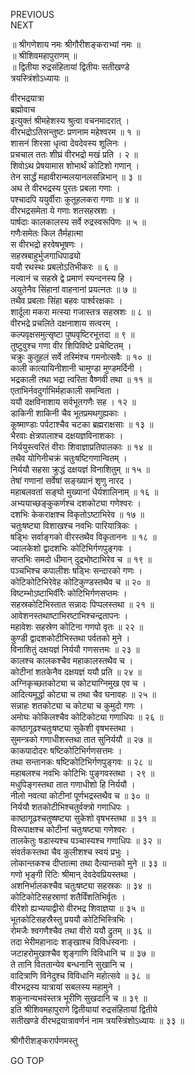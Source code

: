 PREVIOUS  
NEXT  
  
॥ श्रीगणेशाय नमः श्रीगौरीशङ्कराभ्यां नमः ॥  
॥ श्रीशिवमहापुराणम् ॥  
॥ द्वितीया रुद्रसंहितायां द्वितीयः सतीखण्डे  
त्रयस्त्रिंशोऽध्यायः ॥  
  
वीरभद्रयात्रा  
ब्रह्मोवाच  
इत्युक्तं श्रीमहेशस्य श्रुत्वा वचनमादरात् ।  
वीरभद्रोऽतिसन्तुष्टः प्रणनाम महेश्वरम ॥ १ ॥  
शासनं शिरसा धृत्वा देवदेवस्य शूलिनः ।  
प्रचचाल ततः शीघ्रं वीरभद्रो मखं प्रति । २ ॥  
शिवोऽथ प्रेषयामास शोभार्थं कोटिशो गणान् ।  
तेन सार्द्धं महावीरान्मलयानलसन्निभान् ॥ ३ ॥  
अथ ते वीरभद्रस्य पुरतः प्रबला गणाः ।  
पश्चादपि ययुर्वीराः कुतूहलकरा गणाः ॥ ४ ॥  
वीरभद्रसमेता ये गणाः शतसहस्रशः ।  
पार्षदाः कालकालस्य सर्वे रुद्रस्वरूपिणः ॥ ५ ॥  
गणैःसमेतः किल तैर्महात्मा  
     स वीरभद्रो हरवेषभूषणः ।  
सहस्रबाहुर्भुजगाधिपाढ्यो  
     ययौ रथस्थः प्रबलोऽतिभीकरः ॥ ६ ॥  
नल्वानं च सहस्रे द्वे प्रमाणं स्यन्दनस्य हि ।  
अयुतेनैव सिंहानां वाहनानां प्रयत्नतः ॥ ७ ॥  
तथैव प्रबलाः सिंहा बहवः पार्श्वरक्षकाः ।  
शार्दूला मकरा मत्स्या गजास्तत्र सहस्रशः ॥ ८ ॥  
वीरभद्रे प्रचलिते दक्षनाशाय सत्वरम् ।  
कल्पवृक्षसमुत्सृष्टा पुष्पवृष्टिरभूत्तदा ॥ ९ ॥  
तुष्टुवुश्च गणा वीर शिपिविष्टे प्रचेष्टितम् ।  
चक्रुः कुतूहलं सर्वे तस्मिंश्च गमनोत्सवैः ॥ १० ॥  
काली कात्यायिनीशानी चामुण्डा मुण्डमर्दिनी ।  
भद्रकाली तथा भद्रा त्वरिता वैष्णवी तथा ॥ ११ ॥  
एताभिर्नवदुर्गाभिर्महाकाली समन्विता ।  
ययौ दक्षविनाशाय सर्वभूतगणैः सह । १२ ॥  
डाकिनी शाकिनी चैव भूतप्रमथगुह्यकाः ।  
कूष्माण्डाः पर्पटाश्चैव चटका ब्रह्मराक्षसाः ॥ १३ ॥  
भैरवाः क्षेत्रपालाश्च दक्षयज्ञविनाशकाः ।  
निर्ययुस्त्वरितं वीराः शिवाज्ञाप्रतिपालकाः ॥ १४ ॥  
तथैव योगिनीचक्रं चतुःषष्टिगणान्वितम् ।  
निर्ययौ सहसा क्रुद्धं दक्षयज्ञं विनाशितुम् ॥ १५ ॥  
तेषां गणानां सर्वेषां सङ्‌ख्यानं शृणु नारद ।  
महाबलवतां सङ्‌घो मुख्यानां धैर्यशालिनाम् ॥ १६ ॥  
अभ्ययाच्छङ्‌कुकर्णश्च दशकोट्या गणेश्वरः ।  
दशभिः केकराक्षश्च विकृतोऽष्टाभिरेव ॥ १७ ॥  
चतुःषष्ट्या विशाखश्च नवभिः पारियात्रिकः ।  
षड्भिः सर्वाङ्‌गको वीरस्तथैव विकृताननः ॥ १८ ॥  
ज्वालकेशो द्वादशभिः कोटिभिर्गणपुङ्‌गवः ।  
सप्तभिः समदो धीमान् दुद्रभोष्टाभिरेव च ॥ १९ ॥  
पञ्चभिश्च कपालीशः षड्भिः सन्दारको गणः ।  
कोटिकोटिभिरेवेह कोटिकुण्डस्तथैव च ॥ २० ॥  
विष्टम्भोऽष्टाभिर्वीरैः कोटिभिर्गणसप्तमः ।  
सहस्रकोटिभिस्तात सन्नादः पिप्पलस्तथा ॥ २१ ॥  
आवेशनस्तथाष्टाभिरष्टाभिश्चन्द्रतापनः ।  
महावेशः सहस्रेण कोटिना गणपो वृतः ॥ २२ ॥  
कुण्डी द्वादशकोटीभिस्तथा पर्वतको मुने ।  
विनाशितुं दक्षयज्ञं निर्ययौ गणसत्तमः ॥ २३ ॥  
कालश्च कालकश्चैव महाकालस्तथैव च ।  
कोटीनां शतकेनैव दक्षयज्ञं ययौ प्रति ॥ २४ ॥  
अग्निकृच्छतकोट्या च कोट्याग्निमुख एव च ।  
आदित्यमूर्द्धा कोट्या च तथा चैव घनावहः ॥ २५ ॥  
सन्नाहः शतकोट्या च कोट्या च कुमुदो गणः ।  
अमोघः कोकिलश्चैव कोटिकोट्या गणाधिपः ॥ २६ ॥  
काष्ठागूढश्चतुःषष्ट्या सुकेशी वृषभस्तथा ।  
सुमन्त्रको गणाधीशस्तथा तात सुनिर्ययौ ॥ २७ ॥  
काकपादोदरः षष्टिकोटिभिर्गणसत्तमः ।  
तथा सन्तानकः षष्टिकोटिभिर्गणपुङ्‌गवः ॥ २८ ॥  
महाबलश्च नवभिः कोटिभिः पुङ्‌गवस्तथा । २९ ॥  
मधुपिङ्‌गस्तथा तात गणाधीशो हि निर्ययौ ।  
नीलो नवत्या कोटीनां पूर्णभद्रस्तथैव च ॥ ३० ॥  
निर्ययौ शतकोटीभिश्चतुर्वक्त्रो गणाधिपः ।  
काष्ठागूढश्चतुष्षष्ट्या सुकेशो वृषभस्तथा ॥ ३१ ॥  
विरूपाक्षश्च कोटीनां चतुःषष्ट्या गणेश्वरः ।  
तालकेतुः षडास्यश्च पञ्चास्यश्च गणाधिपः ॥ ३२ ॥  
संवर्तकस्तथा चैव कुलीशश्च स्वयं प्रभुः ।  
लोकान्तकश्च दीप्तात्मा तथा दैत्यान्तको मुने ॥ ३३ ॥  
गणो भृङ्‌गी रिटिः श्रीमान् देवदेवप्रियस्तथा ।  
अशनिर्भालकश्चैव चतुःषष्ट्या सहस्रकः ॥ ३४ ॥  
कोटिकोटिसहस्राणां शतैर्विंशतिभिर्वृतः ।  
वीरेशो ह्यभ्ययाद्वीरो वीरभद्र शिवाज्ञया ॥ ३५ ॥  
भूतकोटिसहस्रैस्तु प्रययौ कोटिभिस्त्रिभिः ।  
रोमजैः श्वगणैश्चैव तथा वीरो ययौ द्रुतम् ॥ ३६ ॥  
तदा भेरीमहानादः शङ्‌खाश्च विविधस्वनाः ।  
जटाहरोमुखाश्चैव शृङ्‌गाणि विविधानि च ॥ ३७ ॥  
ते तानि विततान्येव बन्धनानि सुखानि च ।  
वादित्राणि विनेदुश्च विविधानि महोत्सवे ॥ ३८ ॥  
वीरभद्रस्य यात्रायां सबलस्य महामुने ।  
शकुनान्यभवंस्तत्र भूरीणि सुखदानि च ॥ ३९ ॥  
इति श्रीशिवमहापुराणे द्वितीयायां रुद्रसंहितायां द्वितीये  
सतीखण्डे वीरभद्रयात्रावर्णनं नाम त्रयस्त्रिंशोऽध्यायः ॥ ३३ ॥  
  
  
श्रीगौरीशङ्करार्पणमस्तु  
  
GO TOP
